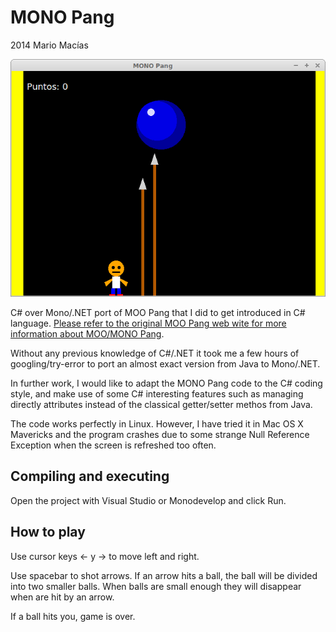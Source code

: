MONO Pang 
========
2014 Mario Macías

![Screenshot](shot.png "Screenshot")

C# over Mono/.NET port of MOO Pang that I did to get introduced in C# language. [Please refer to the original MOO Pang web wite for more information about MOO/MONO Pang](https://github.com/mariomac/MOOPang).

Without any previous knowledge of C#/.NET it took me a few hours of googling/try-error to port an almost exact version from Java to Mono/.NET.

In further work, I would like to adapt the MONO Pang code to the C# coding style, and make use of some C# interesting features such as managing directly attributes instead of the classical getter/setter methos from Java.

The code works perfectly in Linux. However, I have tried it in Mac OS X Mavericks and the program crashes due to some strange Null Reference Exception when the screen is refreshed too often.

Compiling and executing
-----------------------

Open the project with Visual Studio or Monodevelop and click Run.

How to play
-----------
Use cursor keys <- y -> to move left and right.

Use spacebar to shot arrows. If an arrow hits a ball, the ball will be divided into
two smaller balls. When balls are small enough they will disappear when are hit by
an arrow.

If a ball hits you, game is over.
